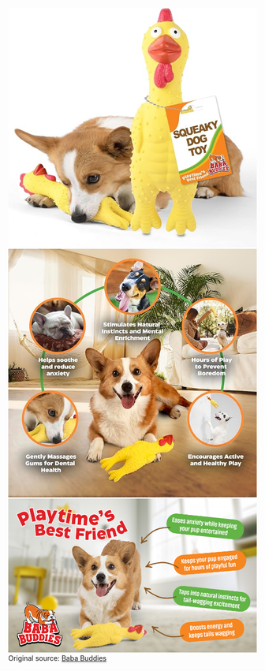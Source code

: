 ![Baba Buddies](https://raw.githubusercontent.com/nikole-flowers/leo-work/main/BabaBuddies/BBB.jpg "Baba Buddies")
![Baba Buddies](https://raw.githubusercontent.com/nikole-flowers/leo-work/main/BabaBuddies/BBB2.jpg "Baba Buddies")
![Baba Buddies](https://raw.githubusercontent.com/nikole-flowers/leo-work/main/BabaBuddies/BBB3.jpg "Baba Buddies")
Original source: [Baba Buddies](https://a.co/d/g2dguCu)